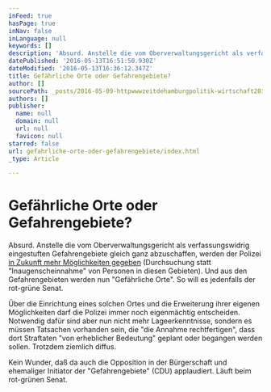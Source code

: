 ```yaml
---
inFeed: true
hasPage: true
inNav: false
inLanguage: null
keywords: []
description: 'Absurd. Anstelle die vom Oberverwaltungsgericht als verfassungswidrig eingestuften Gefahrengebiete gleich ganz abzuschaffen, werden der Polizei in Zukunft mehr Möglichkeiten gegeben (Durchsuchung statt "Inaugenscheinnahme" von Personen in diesen Gebieten). Und aus den Gefahrengebieten werden nun "Gefährliche Orte". So will es jedenfalls der rot-grüne Senat.'
datePublished: '2016-05-13T16:51:50.930Z'
dateModified: '2016-05-13T16:36:12.347Z'
title: Gefährliche Orte oder Gefahrengebiete?
author: []
sourcePath: _posts/2016-05-09-httpwwwzeitdehamburgpolitik-wirtschaft2016-05gefahr.md
authors: []
publisher:
  name: null
  domain: null
  url: null
  favicon: null
starred: false
url: gefahrliche-orte-oder-gefahrengebiete/index.html
_type: Article

---
```

# Gefährliche Orte oder Gefahrengebiete?

Absurd. Anstelle die vom Oberverwaltungsgericht als verfassungswidrig eingestuften Gefahrengebiete gleich ganz abzuschaffen, werden der Polizei [in Zukunft mehr Möglichkeiten gegeben][0] (Durchsuchung statt "Inaugenscheinnahme" von Personen in diesen Gebieten). Und aus den Gefahrengebieten werden nun "Gefährliche Orte". So will es jedenfalls der rot-grüne Senat.

Über die Einrichtung eines solchen Ortes und die Erweiterung ihrer eigenen Möglichkeiten darf die Polizei immer noch eigenmächtig entscheiden. Notwendig dafür sind aber nun nicht mehr Lageerkenntnisse, sondern es müssen Tatsachen vorhanden sein, die "die Annahme rechtfertigen", dass dort Straftaten "von erheblicher Bedeutung" geplant oder begangen werden sollen. Trotzdem ziemlich diffus.

Kein Wunder, daß da auch die Opposition in der Bürgerschaft und ehemaliger Initiator der "Gefahrengebiete" (CDU) applaudiert. Läuft beim rot-grünen Senat.

[0]: http://www.zeit.de/hamburg/politik-wirtschaft/2016-05/gefahrengebiete-abschaffung-hamburg-proteste-gesetzesaenderung/komplettansicht